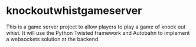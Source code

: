 # knockoutwhistgameserver

This is a game server project to allow players to play a game of knock out whist. It will use the Python Twisted framework and Autobahn to implement a websockets solution at the backend.
